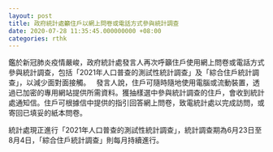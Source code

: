 ```yaml
---
layout: post
title: 政府統計處籲住戶以網上問卷或電話方式參與統計調查
date: 2020-07-28 11:35:45.000000000 +08:00
categories: rthk
---
```


鑑於新冠肺炎疫情嚴峻，政府統計處發言人再次呼籲住戶使用網上問卷或電話方式參與統計調查，包括「2021年人口普查的測試性統計調查」及「綜合住戶統計調查」，以減少面對面接觸。
 
發言人說，住戶可隨時隨地使用電腦或流動裝置，透過已加密的專用網站提供所需資料。獲抽樣選中參與統計調查的住戶，會收到統計處通知信。住戶可根據信中提供的指引回答網上問卷，致電統計處以完成訪問，或寄回已填妥的紙本問卷。

統計處現正進行「2021年人口普查的測試性統計調查」，統計調查期為6月23日至8月4日，「綜合住戶統計調查」則每月持續進行。
